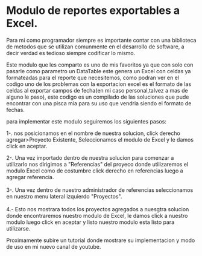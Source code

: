 <h1>Modulo de reportes exportables a Excel.</h1>

Para mi como programador siempre es importante contar con una biblioteca de metodos que se utilizan comunmente en el desarrollo de software,
a decir verdad es tedioso siempre codificar lo mismo.

Este modulo que les comparto es uno de mis favoritos ya que con solo con pasarle como parametro un DataTable este genera un Excel con celdas 
ya formateadas para el reporte que necesitemos, como podran ver en el codigo uno de los problemas con la exportacion excel es el formato de las celdas al exportar
campos de fecha(en mi caso personal,talvez a mas de alguno le paso), este codigo es un compilado de las soluciones que pude encontrar con una pisca mia para su uso que vendria siendo el formato de fechas.

para implementar este modulo seguiremos los siguientes pasos:</br>

1-. nos posicionamos en el nombre de nuestra solucion, click derecho agregar>Proyecto Existente, Seleccionamos el modulo de Excel 
y le damos click en aceptar.
    
2-. Una vez importado dentro de nuestra solucion para comenzar a utilizarlo nos dirigimos a "Referencias" del proyeco donde utilizaremos
el modulo Excel como de costumbre click derecho en referencias luego a agregar referencia.</br>
</br>
3-. Una vez dentro de nuestro administrador de referencias seleccionamos en nuestro menu lateral izquierdo "Proyectos".</br>
</br>
4.- Esto nos mostrara todos los proyectos agregados a nuesgtra solucion donde encontraremos nuestro modulo de Excel, le damos click a nuestro modulo
luego click en aceptar y listo nuestro modulo esta listo para utilizarse.</br>

Proximamente subire un tutorial donde mostrare su implementacion y modo de uso en mi nuevo canal de youtube.
